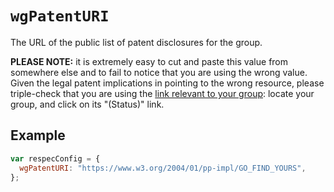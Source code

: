 # `wgPatentURI`

The URL of the public list of patent disclosures for the group.

**PLEASE NOTE:** it is extremely easy to cut and paste this value from somewhere else and to fail to notice that you are using the wrong value. Given the legal patent implications in pointing to the wrong resource, please triple-check that you are using the [link relevant to your group](https://www.w3.org/2004/01/pp-impl/): locate your group, and click on its "(Status)" link. 

## Example

```js
var respecConfig = {
  wgPatentURI: "https://www.w3.org/2004/01/pp-impl/GO_FIND_YOURS",
};
```
